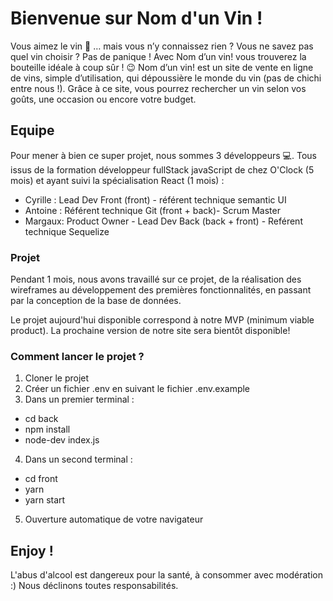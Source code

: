 # Bienvenue sur Nom d'un Vin ! 

Vous aimez le vin :wine_glass: … mais vous n’y connaissez rien ? Vous ne savez pas quel vin choisir ? Pas de panique ! Avec Nom d’un vin! vous trouverez la bouteille idéale à coup sûr ! 😉
Nom d’un vin! est un site de vente en ligne de vins, simple d’utilisation, qui dépoussière le monde du vin (pas de chichi entre nous !).
Grâce à ce site, vous pourrez rechercher un vin selon vos goûts, une occasion ou encore votre budget. 

## Equipe

Pour mener à bien ce super projet, nous sommes 3 développeurs :computer:. 
Tous issus de la formation développeur fullStack javaScript de chez O'Clock (5 mois) et ayant suivi la spécialisation React (1 mois) :

* Cyrille : Lead Dev Front (front) - référent technique semantic UI
* Antoine : Référent technique Git (front + back)- Scrum Master
* Margaux: Product Owner - Lead Dev Back (back + front) - Reférent technique Sequelize
  
### Projet 

Pendant 1 mois, nous avons travaillé sur ce projet, de la réalisation des wireframes au développement des premières fonctionnalités, en passant par la conception de la base de données.

Le projet aujourd'hui disponible correspond à notre MVP (minimum viable product). 
La prochaine version de notre site sera bientôt disponible! 

### Comment lancer le projet ? 

1.	Cloner le projet
2.	Créer un fichier .env en suivant le fichier .env.example
3.	 Dans un premier terminal : 
* cd back
* npm install
* node-dev index.js

4.	Dans un second terminal : 
* cd front
* yarn
* yarn start

5.	Ouverture automatique de votre navigateur
## Enjoy ! 
L'abus d'alcool est dangereux pour la santé, à consommer avec modération :) 
Nous déclinons toutes responsabilités. 

